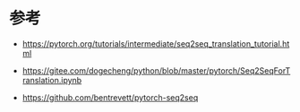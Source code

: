 # 参考

* <https://pytorch.org/tutorials/intermediate/seq2seq_translation_tutorial.html>

* <https://gitee.com/dogecheng/python/blob/master/pytorch/Seq2SeqForTranslation.ipynb>

* <https://github.com/bentrevett/pytorch-seq2seq>